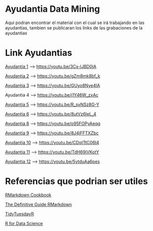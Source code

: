 # Ayudantia Data Mining
Aqui podran encontrar el material con el cual se irá trabajando en las ayudantias, tambien se publicaran los links de las grabaciones de la ayudantias 

# Link Ayudantias

[Ayudantia 1](https://github.com/ItaloTraverso/Ayudantia_DataMining01_2021/tree/main/Ayudantia%201) --> https://youtu.be/3Cx-lJBD0jA 

[Ayudantia 2](https://github.com/ItaloTraverso/Ayudantia_DataMining01_2021/tree/main/Ayudantia%202) --> https://youtu.be/gZm8mk8bf_k

[Ayudantia 3](https://github.com/ItaloTraverso/Ayudantia_DataMining01_2021/tree/main/Ayudantia%203) --> https://youtu.be/GUyo8Nye4IA

Ayudantia 4 --> https://youtu.be/j1Y46W_zxAc

[Ayudantia 5](https://github.com/ItaloTraverso/Ayudantia_DataMining01_2021/tree/main/Ayudantia%205) --> https://youtu.be/R_syNSz8G-Y

[Ayudantia 6](https://github.com/ItaloTraverso/Ayudantia_DataMining01_2021/tree/main/Ayudantia%206) --> https://youtu.be/8utVz6IeL_4

[Ayudantia 8](https://github.com/ItaloTraverso/Ayudantia_DataMining01_2021/tree/main/Ayudantia%208) --> https://youtu.be/o95FOPyAeqg

[Ayudantia 9](https://github.com/ItaloTraverso/Ayudantia_DataMining01_2021/tree/main/Ayudantia%209) --> https://youtu.be/8J4jFFTXZbc

[Ayudantia 10](https://github.com/ItaloTraverso/Ayudantia_DataMining01_2021/tree/main/Ayudantia%2010) --> https://youtu.be/CDqITtC06I4

[Ayudantia 11](https://github.com/ItaloTraverso/Ayudantia_DataMining01_2021/tree/main/Ayudantia%2011) --> https://youtu.be/TdH69iVKotY

[Ayudantia 12](https://github.com/ItaloTraverso/Ayudantia_DataMining01_2021/tree/main/Ayudantia%2012) --> https://youtu.be/5ytduAa6pes

# Referencias que podrian ser utiles

[RMarkdown Cookbook](https://bookdown.org/yihui/rmarkdown-cookbook) 

[The Definitive Guide RMarkdown](https://bookdown.org/yihui/rmarkdown/)

[TidyTuesdayR](https://github.com/rfordatascience/tidytuesday)

[R for Data Science](https://r4ds.had.co.nz/index.html)
